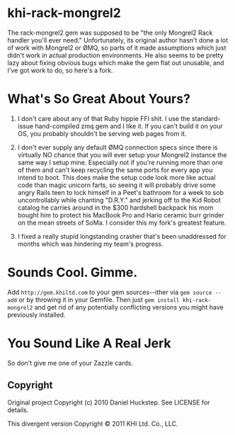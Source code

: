 # khi-rack-mongrel2

The rack-mongrel2 gem was supposed to be "the only Mongrel2 Rack handler you'll ever need." Unfortunately, its original author hasn't done a lot of work with Mongrel2 or ØMQ, so parts of it made assumptions which just didn't work in actual production environments. He also seems to be pretty lazy about fixing obvious bugs which make the gem flat out unusable, and I've got work to do, so here's a fork.

# What's So Great About Yours?

1. I don't care about any of that Ruby hippie FFI shit. I use the standard-issue hand-compiled zmq gem and I like it. If you can't build it on your OS, you probably shouldn't be serving web pages from it.

2. I don't ever supply any default ØMQ connection specs since there is virtually NO chance that you will ever setup your Mongrel2 instance the same way I setup mine. Especially not if you're running more than one of them and can't keep recycling the same ports for every app you intend to boot. This does make the setup code look more like actual code than magic unicorn farts, so seeing it will probably drive some angry Rails teen to lock himself in a Peet's bathroom for a week to sob uncontrollably while chanting "D.R.Y." and jerking off to the Kid Robot catalog he carries around in the $300 hardshell backpack his mom bought him to protect his MacBook Pro and Hario ceramic burr grinder on the mean streets of SoMa. I consider this my fork's greatest feature. 

3. I fixed a really stupid longstanding crasher that's been unaddressed for months which was hindering my team's progress.

# Sounds Cool. Gimme.

Add `http://gem.khiltd.com` to your gem sources--ither via `gem source --add` or by throwing it in your Gemfile. Then just `gem install khi-rack-mongrel2` and get rid of any potentially conflicting versions you might have previously installed.

# You Sound Like A Real Jerk

So don't give me one of your Zazzle cards.

## Copyright

Original project Copyright (c) 2010 Daniel Huckstep. See LICENSE for details.

This divergent version Copyright © 2011 KHI Ltd. Co., LLC. 
